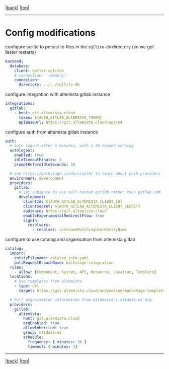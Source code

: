 |[back](modifications.md)| |[top](./README.md)|

---

# Config modifications


configure sqllite to persist to files  in the `sqllite-db` directory (so we get faster restarts)
```yaml
backend:
  database:
    client: better-sqlite3
    # connection: ':memory:'
    connection:
      directory: ../../sqllite-db
```

configure integration with altemista gitlab instance
```yaml
integrations:
  gitlab:
    - host: git.altemista.cloud
      token: ${AUTH_GITLAB_ALTEMISTA_TOKEN}
      apiBaseUrl: https://git.altemista.cloud/api/v4
```

configure auth from altemista gitlab instance
```yaml
auth:
  # auto logout after 5 minutes, with a 30 second warning
  autologout:
    enabled: true
    idleTimeoutMinutes: 5
    promptBeforeIdleSeconds: 30

  # see https://backstage.io/docs/auth/ to learn about auth providers
  environment: development
  providers:
    gitlab:
      # set audience to use self-hosted gitlab rather than gitlab.com
      development:
        clientId: ${AUTH_GITLAB_ALTEMISTA_CLIENT_ID}
        clientSecret: ${AUTH_GITLAB_ALTEMISTA_CLIENT_SECRET}
        audience: https://git.altemista.cloud
        enableExperimentalRedirectFlow: true
        signIn:
          resolvers:
            - resolver: usernameMatchingUserEntityName
```

configure to use catalog and organisation from altemista gitlab
```yaml
catalog:
  import:
    entityFilename: catalog-info.yaml
    pullRequestBranchName: backstage-integration
  rules:
    - allow: [Component, System, API, Resource, Location, Template]
  locations:
    # Use templates from altemista
    - type: url
      target: https://git.altemista.cloud/andynelson/backstage-templates/blob/test-renaming-git-source/all.yaml

  # Pull organisation information from altemista's nttdata-uk org
  providers:
    gitlab:
      altemista:
        host: git.altemista.cloud
        orgEnabled: true
        allowInherited: true
        group: nttdata-uk
        schedule:
          frequency: { minutes: 30 }
          timeout: { minutes: 1}
```

---
|[back](modifications.md)| |[top](./README.md)|
